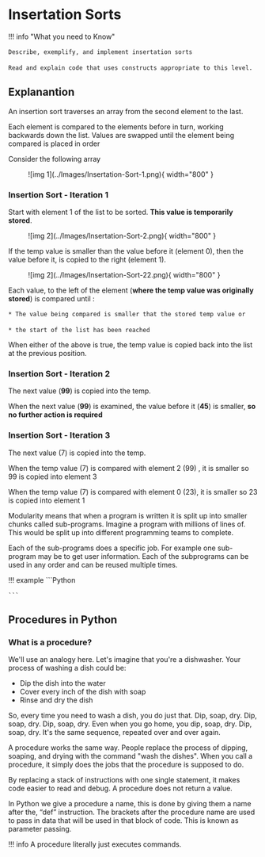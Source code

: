 # Insertation Sorts

!!! info "What you need to Know"

	Describe, exemplify, and implement insertation sorts
	
	Read and explain code that uses constructs appropriate to this level.

## Explanantion

An insertion sort traverses an array from the second element to the last. 

Each element is compared to the elements before in turn, working backwards down the list.  Values are swapped until the element being compared is placed in order

Consider the following  array

<figure markdown="span">
  ![img 1](../Images/Insertation-Sort-1.png){ width="800" }
</figure>

### Insertion Sort - Iteration 1

Start with element 1 of the list to be sorted.  __This value is temporarily stored__.

<figure markdown="span">
  ![img 2](../Images/Insertation-Sort-2.png){ width="800" }
</figure>

If the temp value is smaller than the value before it (element 0), then the value before it, is copied to the right (element 1).

<figure markdown="span">
  ![img 2](../Images/Insertation-Sort-22.png){ width="800" }
</figure>


Each value, to the left of the element (__where the temp value was originally stored__) is compared until :

	* The value being compared is smaller that the stored temp value or 
 
 	* the start of the list has been reached

When either of the above is true, the temp value is copied back into the list at the previous position.

### Insertion Sort - Iteration 2

The next value (__99__) is copied into the temp.

When the next value (__99__) is examined, the value before it (__45__) is smaller, __so no further action is required__

### Insertion Sort - Iteration 3

The next value (7) is copied into the temp.

When the temp value (7) is compared with element 2 (99) , it is smaller so 99 is copied into element 3

When the temp value (7) is compared with element 0 (23), it is smaller so 23 is copied into element 1






Modularity means that when a program is written it is split up into smaller chunks called sub-programs. Imagine a program with millions of lines of. This would be split up into different programming teams to complete. 

Each of the sub-programs does a specific job. For example one sub-program may be to get user information. Each of the subprograms can be used in any order and can be reused multiple times. 

!!! example
	```Python
	
	```

## Procedures in Python

### What is a procedure? 
We'll use an analogy here. Let's imagine that you're a dishwasher. Your process of washing a dish could be:

- Dip the dish into the water
- Cover every inch of the dish with soap 
- Rinse and dry the dish

So, every time you need to wash a dish, you do just that. Dip, soap, dry. Dip, soap, dry. Dip, soap, dry. Even when you go home, you dip, soap, dry. Dip, soap, dry. It's the same sequence, repeated over and over again. 

A procedure works the same way. People replace the process of dipping, soaping, and drying with the command "wash the dishes". When you call a procedure, it simply does the jobs that the procedure is supposed to do. 

By replacing a stack of instructions with one single statement, it makes code easier to read and debug. A procedure does not return a value.

In Python we give a procedure a name, this is done by giving them a name after the, “def” instruction. The brackets after the procedure name are used to pass in data that will be used in that block of code. This is known as parameter passing. 

!!! info
	A procedure literally just executes commands.
